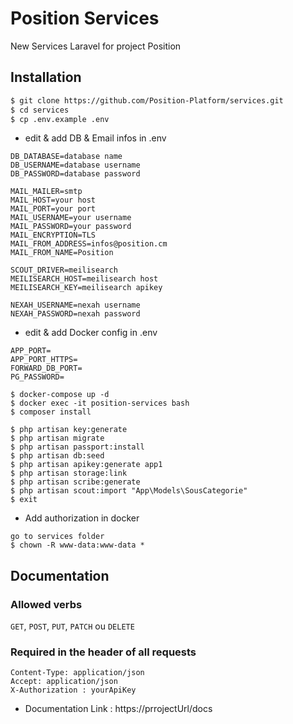# Position Services

New Services Laravel for project Position

## Installation

```sh
$ git clone https://github.com/Position-Platform/services.git
$ cd services
$ cp .env.example .env
```

-   edit & add DB & Email infos in .env

```
DB_DATABASE=database name
DB_USERNAME=database username
DB_PASSWORD=database password

MAIL_MAILER=smtp
MAIL_HOST=your host
MAIL_PORT=your port
MAIL_USERNAME=your username
MAIL_PASSWORD=your password
MAIL_ENCRYPTION=TLS
MAIL_FROM_ADDRESS=infos@position.cm
MAIL_FROM_NAME=Position

SCOUT_DRIVER=meilisearch
MEILISEARCH_HOST=meilisearch host
MEILISEARCH_KEY=meilisearch apikey

NEXAH_USERNAME=nexah username
NEXAH_PASSWORD=nexah password
```

-   edit & add Docker config in .env

```
APP_PORT=
APP_PORT_HTTPS=
FORWARD_DB_PORT=
PG_PASSWORD=
```

```
$ docker-compose up -d
$ docker exec -it position-services bash
$ composer install
```

```
$ php artisan key:generate
$ php artisan migrate
$ php artisan passport:install
$ php artisan db:seed
$ php artisan apikey:generate app1
$ php artisan storage:link
$ php artisan scribe:generate
$ php artisan scout:import "App\Models\SousCategorie"
$ exit
```

-   Add authorization in docker

```
go to services folder
$ chown -R www-data:www-data *
```

## Documentation

### Allowed verbs

`GET`, `POST`, `PUT`, `PATCH` ou `DELETE`

### Required in the header of all requests

```
Content-Type: application/json
Accept: application/json
X-Authorization : yourApiKey
```

-   Documentation Link : https://prrojectUrl/docs
